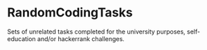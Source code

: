 # RandomCodingTasks
Sets of unrelated tasks completed for the university purposes, self-education and/or hackerrank challenges.
